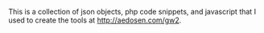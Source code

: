 This is a collection of json objects, php code snippets, and javascript that I
used to create the tools at http://aedosen.com/gw2.